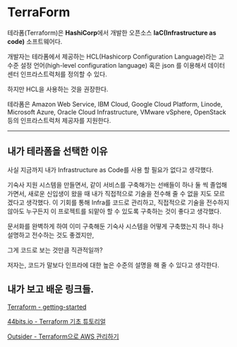 # TerraForm

테라폼(Terraform)은 **HashiCorp**에서 개발한 오픈소스 **IaC(Infrastructure as code)** 소프트웨어다. 

개발자는 테라폼에서 제공하는 HCL(Hashicorp Configuration Language)라는 고수준 설정 언어(high-level configuration language) 혹은 json 를 이용해서 데이터센터 인프라스트럭처를 정의할 수 있다. 

하지만 HCL을 사용하는 것을 권장한다.

테라폼은 Amazon Web Service, IBM Cloud, Google Cloud Platform, Linode, Microsoft Azure, Oracle Cloud Infrastructure, VMware vSphere, OpenStack 등의 인프라스트럭처 제공자를 지원한다.

------



## 내가 테라폼을 선택한 이유

사실 지금까지 내가 Infrastructure as Code를 사용 할 필요가 없다고 생각했다. 

기숙사 지원 시스템을 만들면서, 같이 서비스를 구축해가는 선배들이 하나 둘 씩 졸업해가면서, 새로운 신입생이 왔을 때 내가 직접적으로 기술을 전수해 줄 수 없을 지도 모르겠다고 생각했다. 이 기회를 통해 Infra를 코드로 관리하고, 직접적으로 기술을 전수하지 않아도 누구든지 이 프로젝트를 되맡아 할 수 있도록 구축하는 것이 좋다고 생각했다.

문서화를 완벽하게 하여 이미 구축해둔 기숙사 시스템을 어떻게 구축했는지 하나 하나 설명하고 전수하는 것도 좋겠지만, 

그게 코드로 보는 것만큼 직관적일까?



저자는, 코드가 말보다 인프라에 대한 높은 수준의 설명을 해 줄 수 있다고 생각한다.

## 내가 보고 배운 링크들.
[Terraform - getting-started](https://learn.hashicorp.com/terraform/?track=getting-started#getting-started)

[44bits.io - Terraform 기초 튜토리얼](https://www.44bits.io/ko/post/terraform_introduction_infrastrucute_as_code#%EC%B2%AB-%EB%B2%88%EC%A7%B8-%EB%8B%A8%EA%B3%84---%EC%95%84%EB%A7%88%EC%A1%B4-%EC%9B%B9-%EC%84%9C%EB%B9%84%EC%8A%A4-%EC%84%A4%EC%A0%95)

[Outsider - Terraform으로 AWS 관리하기](https://blog.outsider.ne.kr/1260)
